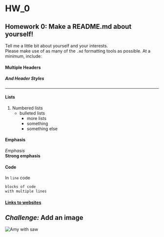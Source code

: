 # HW_0
## Homework 0: Make a README.md about yourself!
Tell me a little bit about yourself and your interests.  
Please make use of as many of the `.md` formatting tools as possible.  At a minimum, include:

#### Multiple Headers
##### And Header Styles
----------------------  

#### Lists  
   1) Numbered lists
      * bulleted lists
          + more lists 
          + something
          + something else

#### Emphasis
_Emphasis_  
__Strong emphasis__   

#### Code 
In `line` code  

```bash
blocks of code  
with multiple lines  
```
#### [Links to websites](https://amyhessl.faculty.wvu.edu/home)

_Challenge:_ Add an image
---------------------------
![Amy with saw](./images/amy_sawII.JPG)
